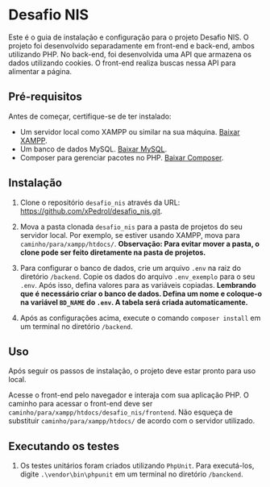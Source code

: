 # Desafio NIS

Este é o guia de instalação e configuração para o projeto Desafio NIS. O projeto foi desenvolvido
separadamente em front-end e back-end, ambos utilizando PHP.
No back-end, foi desenvolvida uma API que armazena os dados utilizando cookies.
O front-end realiza buscas nessa API para alimentar a página.

## Pré-requisitos

Antes de começar, certifique-se de ter instalado:
- Um servidor local como XAMPP ou similar na sua máquina. [Baixar XAMPP](https://www.apachefriends.org/pt_br/download.html).
- Um banco de dados MySQL. [Baixar MySQL](https://dev.mysql.com/downloads/installer/).
- Composer para gerenciar pacotes no PHP. [Baixar Composer](https://getcomposer.org/download/).

## Instalação

1. Clone o repositório `desafio_nis` através da URL: https://github.com/xPedrol/desafio_nis.git.

2. Mova a pasta clonada `desafio_nis` para a pasta de projetos do seu servidor local. Por exemplo, se estiver usando
   XAMPP, mova para `caminho/para/xampp/htdocs/`.
   **Observação: Para evitar mover a pasta, o clone pode ser feito diretamente na pasta de projetos.**
3. Para configurar o banco de dados, crie um arquivo `.env` na raiz do diretório `/backend`. Copie os dados do arquivo `.env_exemplo`
   para o seu `.env`. Após isso, defina valores para as variáveis copiadas.
   **Lembrando que é necessário criar o banco de dados. Defina um nome e coloque-o na variável `BD_NAME` do `.env`. A tabela será criada automaticamente.**
4. Após as configurações acima, execute o comando `composer install` em um terminal no diretório `/backend`.

## Uso

Após seguir os passos de instalação, o projeto deve estar pronto para uso local.

Acesse o front-end pelo navegador e interaja com sua aplicação PHP. O caminho para acessar o front-end deve
ser `caminho/para/xampp/htdocs/desafio_nis/frontend`. Não esqueça de substituir `caminho/para/xampp/htdocs/` de acordo
com o servidor utilizado.

## Executando os testes

1. Os testes unitários foram criados utilizando `PhpUnit`. Para executá-los, digite `.\vendor\bin\phpunit` em um terminal no diretório `/banckend`.
